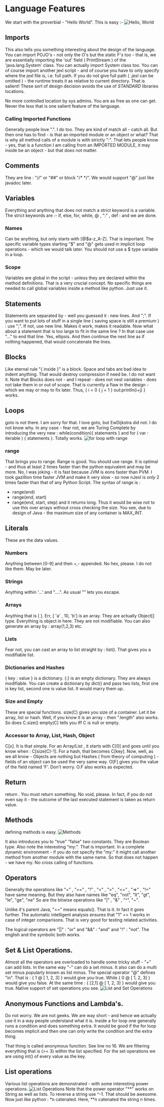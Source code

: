 # Language Features
We start with the proverbial - "Hello World".
This is easy :- 
![Hello, World](http://s23.postimg.org/3ob28xj8r/Screen_Shot_2015_03_30_at_10_51_14_am.png)

## Imports
This also tells you something interesting about the design of the language.
You can import POJO's - not only the O's but the static F's too - that is, we are essentially importing the 'out' field ( PrintStream ) of the 'java.lang.System' class. You can actually import System class too.
You can of course import another jexl script - and of course you have to only specify where the jexl file is,
i.e. full path. If you do not give full path ( .jexl can be omitted ) - the runtime treats it as relative to current directory. That is salient! These sort of design decision avoids the use of *STANDARD* libraries locations.

No more controlled location by sys admins. You are as free as one can get. 
Never the less that is one salient feature of the language.

### Calling Imported Functions  
Generally people love ".". I do too. They are kind of match all - catch all. But then one has to find - is that an imported module or an object or what? That is why all method calls of a module is with strictly ":".
That lets people know - yes, that is a function I am calling from an IMPORTED MODULE, it may inside be an object - but that does not matter.

## Comments 
They are line : "//" or "##" or block "/*  */".
We would support "@" just like javadoc later.

## Variables
Everything and anything that does not match a strict keyword is a variable.
The strict keywords are :- 
if, else, for, while, @ , ":" , def : and we are done.

### Names
Can be anything, but only starts with [@$a-z_A-Z]. That is important.
The specific variable types starting "$" and "@" gets used in implicit loop operations - which we would talk later.
You should not use a $ type variable in a loop.

### Scope
Variables are global in the script - unless they are declared within the method definitions.
That is a very crucial concept. No specific things are needed to call global variables inside a method like python.
Just use it.

## Statements 
Statements are separated by - well you guessed it : new lines. And ";". If you want to put lots of stuff in a single line ( saving space is still a premium ) : use ";". If not, use new line. Makes it work, makes it readable.
Now what about a statement that is too large to fit in the same line ? In that case use "..." to end that line. Yes, ellipsis. And then continue the next line as if nothing happened, that would concatenate the lines.

## Blocks
Like eternal rule "{ inside }" is a block. Space and tabs are bad idea to indent anything.
That would destroy compression if need be. I do not want it. Note that Blocks does not - and I repeat - does not nest variables - does not take them in or out of scope. That is currently a flaw in the design - which we may or may to fix later. Thus, { i = 0  {  j = 1 }  out:println(i+j) } works.

## Loops
goto is not there. I am sorry for that. I love goto, but EwDijkstra did not. I do not know why.
In any case - fear not, we are Turing Complete by introducing the very new : 
while(condition){ statements } and for ( var : iterable ) { statements }.
Totally works.
![for loop with range ](http://s17.postimg.org/gbchlvycv/Screen_Shot_2015_03_30_at_11_17_19_am.png)

### range
That brings you to range. Range is good. You should use range. It is optimal - and thus at least 2 times faster than the python equivalent and may be more. No, I was joking - it is fast because JVM is eons faster than PVM.
I took gazillion time faster JVM and make it very slow - so now nJexl is *only* 2 times faster than that of any Python Script. The syntax of range is  : 
 * range(end)
 * range(end, start)
 * range(end, start, step)
and it returns long. Thus it would be wise not to use this over arrays without cross checking the size. 
You see, due to design of Java - the maximum size of any container is MAX_INT.

## Literals
These are the data values. 
### Numbers 
Anything between [0-9] and then +,- appended. No hex, please. I do not like them. May be later.
### Strings
Anything within '...' and "....". As usual "\" lets you escape.

### Arrays
Anything that is [ ]. Err, [ 'a' , 10, 'b'] is an array. They are actually Object[] type.
Everything is object in here. They are not modifiable. You can also generate an array by : array(1,2,3) etc. 

### Lists
Fear not, you can cast an array to list straight by : list(). That gives you a modifiable list.

### Dictionaries and Hashes
{  key : value } is a dictionary. {:} is an empty dictionary.
They are always modifiable. You can create a dictionary by dict() and pass two lists, first one is key list, 
second one is value list. It would marry them up.

### Size and Empty
These are special functions.
size(C) gives you size of a container. Let it be array, list or hash.
Well, if you know it is an array - then ".length" also works.
So does C.size()
empty(C) tells you iff  C is null or empty.

### Accessor to Array, List, Hash, Object
C[x].
It is that simple. For an Array/List , it starts with C[0] and goes until you know when : C[size(C)-1].
For a hash, that becomes C[key]. 
Now, well, as we all know - Objects are nothing but Hashes ( from theory of computing ) - fields of an object can be used the very same way.
O[F] gives you the value of the field named 'F'.
Don't worry. O.F also works as expected.

## Return
return <expression>.
You must return something. No void, please. 
In fact, if you do not even say it - the outcome of the last executed statement is taken as return value.

## Methods 
defining methods is easy.
![Methods](http://s17.postimg.org/fzzmmv7an/Screen_Shot_2015_03_30_at_11_37_35_am.png)

It also introduces you to "true" "false" two constants. They are Boolean type.
Also note the interesting "my:". That is important. In a complete dynamic environment - if you do not specify the "my:" it might call another method from another module with the same name. So that does not happen - we have my.
No cross calling of functions.

## Operators
Generally the operations like "=" , "==" , "!" ,  "<" , ">" , "<=" , "=>" , "!=" have same meaning.
But they also have names like       "eq", "not",  "lt", "gt", "le", "ge", "ne" 
So are the bitwise operations like "|" , "&" , "^", "~".

Unlike it's parent Java, "==" means equals(). That is it. In fact it goes further.
The automatic intelligent analysis ensures that "1" == 1 works in case of integer comparisons.
That is very good for testing related activities.

The logical operators are "||" : "or"  and "&&" : "and" and "!" : "not".
The english and the symbolic both works.

## Set & List Operations.
Almost all the operators are overloaded to handle some tricky stuff - "+" can add lists.
In the same way "-" can do a set minus. It also can do a multi set minus popularly known as list minus.
The special operator "@" defines "in". That is : {  1 @ [ 1, 2, 3]  } would give you true. 
While {  0 @ [ 1, 2, 3]  } would give you false. At the same time : {  [2,1]  @ [ 1, 2, 3]  } would give you true.
Native support of set operations you see.
![List and Set Operations](http://s14.postimg.org/h3xznkagx/Screen_Shot_2015_03_30_at_12_52_53_pm.png) 

## Anonymous Functions and Lambda's.
Do not worry. We are not geeks. We are way short - and hence we actually use it in a way people understand what it is. Inside a for loop one generally runs a condition and does something extra. It would be good if the for loop becomes implicit and then one can only write the condition and the extra thing.

That thing is called anonymous function.
See line no 16. We are filtering  everything that is (>= 3) within the list specified.
For the set operations we are using int() of every value as the key.
 

## List operations
Various list operations are demonstrated - with some interesting power operations.
![List Operations](http://s29.postimg.org/ym437tton/Screen_Shot_2015_03_30_at_3_40_17_pm.png)
Note that the power operator "**" works on String as well as lists.
To reverse a string use <string>^-1. That should be awesome.
Now just like python : <string>*n catenated. Here,  <string>**n catenated the string n times.


  